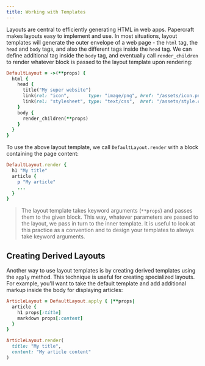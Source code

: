 ```yaml
---
title: Working with Templates
---
```


Layouts are central to efficiently generating HTML in web apps. Papercraft makes
layouts easy to implement and use. In most situations, layout templates will
generate the outer envelope of a web page - the `html` tag, the `head` and
`body` tags, and also the different tags inside the `head` tag. We can define
additional tag inside the `body` tag, and eventually call `render_children` to
render whatever block is passed to the layout template upon rendering:

```ruby
DefaultLayout = ->(**props) {
  html {
    head {
      title("My super website")
      link(rel: "icon",       type: "image/png", href: "/assets/icon.png")
      link(rel: "stylesheet", type: "text/css",  href: "/assets/style.css")
    }
    body {
      render_children(**props)
    }
  }
}
```

To use the above layout template, we call `DefaultLayout.render` with a block
containing the page content:

```ruby
DefaultLayout.render {
  h1 "My title"
  article {
    p "My article"
    ...
  }
}
```

> The layout template takes keyword arguments (`**props`) and passes them to the
> given block. This way, whatever parameters are passed to the layout, we pass
> in turn to the inner template. It is useful to look at this practice as a
> convention and to design your templates to always take keyword arguments.

## Creating Derived Layouts

Another way to use layout templates is by creating derived templates using the
`apply` method. This technique is useful for creating specialized layouts. For
example, you'll want to take the default template and add additional markup
inside the body for displaying articles:

```ruby
ArticleLayout = DefaultLayout.apply { |**props|
  article {
    h1 props[:title]
    markdown props[:content]
  }
}

ArticleLayout.render(
  title: "My title",
  content: "My article content"
)
```
